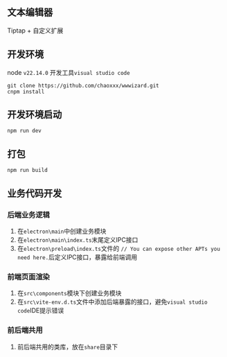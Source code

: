 ## 文本编辑器

Tiptap + 自定义扩展

## 开发环境

node `v22.14.0`
开发工具`visual studio code`

```
git clone https://github.com/chaoxxx/wwwizard.git
cnpm install
```

## 开发环境启动

```
npm run dev
```

## 打包

```
npm run build
```

## 业务代码开发

### 后端业务逻辑

1. 在`electron\main`中创建业务模块
1. 在`electron\main\index.ts`末尾定义IPC接口
1. 在`electron\preload\index.ts`文件的 `// You can expose other APTs you need here.`后定义IPC接口，暴露给前端调用

### 前端页面渲染

1. 在`src\components`模块下创建业务模块
1. 在`src\vite-env.d.ts`文件中添加后端暴露的接口，避免`visual studio code`IDE提示错误

### 前后端共用

1. 前后端共用的类库，放在`share`目录下